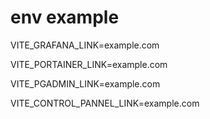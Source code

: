# env example
VITE_GRAFANA_LINK=example.com

VITE_PORTAINER_LINK=example.com

VITE_PGADMIN_LINK=example.com

VITE_CONTROL_PANNEL_LINK=example.com
